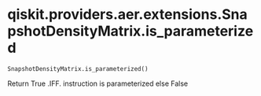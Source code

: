 # qiskit.providers.aer.extensions.SnapshotDensityMatrix.is\_parameterized

`SnapshotDensityMatrix.is_parameterized()`

Return True .IFF. instruction is parameterized else False
